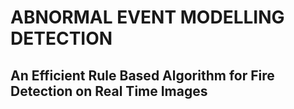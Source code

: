 # ABNORMAL EVENT MODELLING DETECTION
## An Efficient Rule Based Algorithm for Fire Detection on Real Time Images
